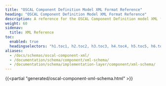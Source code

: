 ```yaml
---
title: "OSCAL Component Definition Model XML Format Reference"
heading: "OSCAL Component Definition Model XML Format Reference"
description: A reference for the OSCAL Component Definition model XML format.
weight: 60
sidenav:
  title: XML Reference
toc:
  enabled: true
  headingselectors: "h1.toc1, h2.toc2, h3.toc3, h4.toc4, h5.toc5, h6.toc6"
aliases:
  - /docs/schemas/oscal-component-xml/
  - /documentation/schema/component/xml-schema/
  - /documentation/schema/implementation-layer/component/xml-schema/
---
```


<!-- DO NOT REMOVE. Generated text below -->
{{<partial "generated/oscal-component-xml-schema.html" >}}

